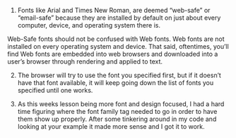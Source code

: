 1.  Fonts like Arial and Times New Roman, are deemed “web-safe” or “email-safe” because they are installed by default on just about every computer, device, and operating system there is.

Web-Safe fonts should not be confused with Web fonts. Web fonts are not installed on every operating system and device. That said, oftentimes, you’ll find Web fonts are embedded into web browsers and downloaded into a user’s browser through rendering and applied to text.

2. The browser will try to use the font you specified first, but if it doesn’t have that font available, it will keep going down the list of fonts you specified until one works.

3. As this weeks lesson being more font and design focused, I had a hard time figuring where the font family tag needed to go in order to have them show up properly. After some tinkering around in my code and looking at your example it made more sense and I got it to work.
